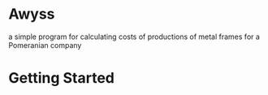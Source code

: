 # Awyss
a simple program for calculating costs of productions of metal frames for a Pomeranian company
# Getting Started

